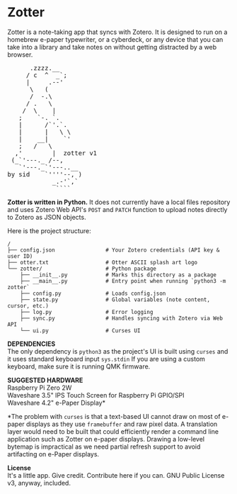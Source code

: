 # Zotter
Zotter is a note-taking app that syncs with Zotero. It is designed to run on a homebrew e-paper typewriter, or a cyberdeck, or any device that you can take into a library and take notes on without getting distracted by a web browser.

<pre>
      .zzzz.__
     / c  ^  _`;
     |     .--'
      \   (
      /  -.\
     / .   \
    /  \    |
   ;    `-. `.
   |      /`'.`.
   |      |   \ \
   |    __|    `'
   ;   /   \
  ,'        |  zotter v1
 (_`'---._ /--,
   `'---._`'---..__
by sid    `''''--, )
            _.-'`,`
             ````
</pre>

**Zotter is written in Python.** It does not currently have a local files repository and uses Zotero Web API's `POST` and `PATCH` function to upload notes directly to Zotero as JSON objects.

Here is the project structure:

```
/
├── config.json                # Your Zotero credentials (API key & user ID)
├── otter.txt                  # Otter ASCII splash art logo
└── zotter/                    # Python package
    ├── __init__.py            # Marks this directory as a package
    ├── __main__.py            # Entry point when running `python3 -m zotter`
    ├── config.py              # Loads config.json
    ├── state.py               # Global variables (note content, cursor, etc.)
    ├── log.py                 # Error logging
    ├── sync.py                # Handles syncing with Zotero via Web API
    └── ui.py                  # Curses UI
```

**DEPENDENCIES** <br>
The only dependency is `python3` as the project's UI is built using `curses` and it uses standard keyboard input `sys.stdin`
If you are using a custom keyboard, make sure it is running QMK firmware.

**SUGGESTED HARDWARE** <br>
Raspberry Pi Zero 2W <br>
Waveshare 3.5" IPS Touch Screen for Raspberry Pi GPIO/SPI <br>
Waveshare 4.2" e-Paper Display*

*The problem with `curses` is that a text-based UI cannot draw on most of e-paper displays as they use `framebuffer` and raw pixel data. A translation layer would need to be built that could efficiently render a command line application such as Zotter on e-paper displays. Drawing a low-level bytemap is impractical as we need partial refresh support to avoid artifacting on e-Paper displays.

**License** <br>
It's a little app. Give credit. Contribute here if you can. GNU Public License v3, anyway, included.
